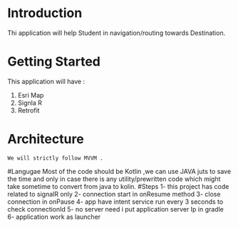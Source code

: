 # Introduction 
Thi application will help Student in navigation/routing towards Destination.

# Getting Started
This application will have :
1.	Esri Map
2.	Signla R
3. Retrofit

# Architecture
    We will strictly follow MVVM .

 #Langugae 
    Most of the code should be Kotlin ,we can use JAVA juts to save the
     time and only in case there is any utility/prewritten code which might take sometime to convert from java to kolin.
#Steps
 1- this project has code related to signalR only
 2- connection start in onResume method
 3- close connection in onPause
 4- app have intent service run every 3 seconds to check connectionId
 5- no server need i put application server Ip in gradle
 6- application work as launcher
